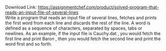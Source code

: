 Download Link: https://assignmentchef.com/product/solved-program-that-reads-an-input-file-of-several-lines
<br>
Write a program that reads an input file of several lines, fetches and prints the first word from each line and discards the rest of the line. A word is defined as a sequence of characters, separated by spaces, tabs or newlines. As an example, if the input file is Cauchy.dat , you would fetch the first line and print Baron , then you would fetch the second line and print the word first and so forth.